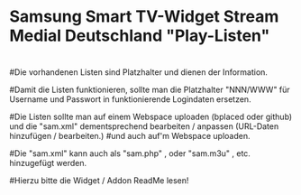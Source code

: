 # Samsung Smart TV-Widget Stream Medial Deutschland "Play-Listen"
#
#Die vorhandenen Listen sind Platzhalter und dienen der Information.

#Damit die Listen funktionieren, sollte man die Platzhalter "NNN/WWW" für Username und Passwort in funktionierende Logindaten ersetzen.

#Die Listen sollte man auf einem Webspace uploaden (bplaced oder github) und die "sam.xml" dementsprechend bearbeiten / anpassen (URL-Daten hinzufügen / bearbeiten.)
#und auch auf'm Webspace uploaden.

#Die "sam.xml" kann auch als "sam.php" , oder "sam.m3u" , etc. hinzugefügt werden.

#Hierzu bitte die Widget / Addon ReadMe lesen! 
 
